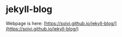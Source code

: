 # jekyll-blog

Webpage is here: [https://soivi.github.io/jekyll-blog/](https://soivi.github.io/jekyll-blog/)
